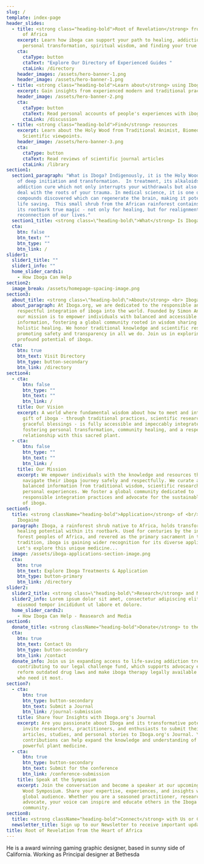 ```yaml
---
slug: /
template: index-page
header_slides:
  - title: <strong class="heading-bold">Root of Revelation</strong> from the Heart
      of Africa
    excerpt: Learn how iboga can support your path to healing, addiction recovery,
      personal transformation, spiritual wisdom, and finding your true purpose.
    cta:
      ctaType: button
      ctaText: "Explore Our Directory of Experienced Guides "
      ctaLink: /directory
    header_images: /assets/hero-banner-1.png
    header_image: /assets/hero-banner-1.png
  - title: <strong class="heading-bold">Learn about</strong> using Iboga
    excerpt: Gain insights from experienced modern and traditional practitioners.
    header_image: /assets/hero-banner-2.png
    cta:
      ctaType: button
      ctaText: Read personal accounts of people's experiences with iboga
      ctaLink: /discussion
  - title: <strong class="heading-bold">Find</strong> resources
    excerpt: Learn about the Holy Wood from Traditional Animist, Biomedical and
      Scientific viewpoints.
    header_image: /assets/hero-banner-3.png
    cta:
      ctaType: button
      ctaText: Read reviews of scientific journal articles
      ctaLink: /library
section1:
  section1_paragraph: "What is Iboga? Indigenously, it is the Holy Wood: an agent
    of deep initiation and transformation.  In treatment, its alkaloids are the
    addiction cure which not only interrupts your withdrawals but also helps you
    deal with the roots of your trauma. In medical science, it is one of the few
    compounds discovered which can regenerate the brain, making it potentially
    life saving.  This small shrub from the African rainforest contains within
    its rootbark true magic - not only for healing, but for realignment and
    reconnection of our lives."
  section1_title: <strong class=\"heading-bold\">What</strong> Is Iboga
  cta:
    btn: false
    btn_text: ""
    btn_type: ""
    btn_link: /
slider1:
  slider1_title: ""
  slider1_info: ""
  home_slider_cards1:
    - How Iboga Can Help
section2:
  image_break: /assets/homepage-spacing-image.png
section3:
  about_title: <strong class=\"heading-bold\">About</strong> <br> Iboga.org
  about_paragraph: At Iboga.org, we are dedicated to the responsible and
    respectful integration of iboga into the world. Founded by Simon Anderson,
    our mission is to empower individuals with balanced and accessible
    information, fostering a global community rooted in wisdom sharing and
    holistic healing. We honor traditional knowledge and scientific research,
    promoting safety and transparency in all we do. Join us in exploring the
    profound potential of iboga.
  cta:
    btn: true
    btn_text: Visit Directory
    btn_type: button-secondary
    btn_link: /directory
section4:
  - cta:
      btn: false
      btn_type: ""
      btn_text: ""
      btn_link: /
    title: Our Vision
    excerpt: A world where fundamental wisdom about how to meet and integrate the
      gift of iboga - through traditional practices, scientific research, and
      graceful blessings - is fully accessible and impeccably integrated by all,
      fostering personal transformation, community healing, and a respectful
      relationship with this sacred plant.
  - cta:
      btn: false
      btn_type: ""
      btn_text: ""
      btn_link: /
    title: Our Mission
    excerpt: We empower individuals with the knowledge and resources they need to
      navigate their iboga journey safely and respectfully. We curate and share
      balanced information from traditional wisdom, scientific research, and
      personal experiences. We foster a global community dedicated to
      responsible integration practices and advocate for the sustainable future
      of iboga.
section5:
  title: <strong className="heading-bold">Application</strong> of <br/> Iboga and
    Ibogaine
  paragraph: Iboga, a rainforest shrub native to Africa, holds transformative and
    healing potential within its rootbark. Used for centuries by the indigenous
    forest peoples of Africa, and revered as the primary sacrament in the Bwiti
    tradition, iboga is gaining wider recognition for its diverse applications.
    Let's explore this unique medicine...
  image: /assets/iboga-applications-section-image.png
  cta:
    btn: true
    btn_text: Explore Iboga Treatments & Application
    btn_type: button-primary
    btn_link: /directory
slider2:
  slider2_title: <strong class=\"heading-bold\">Research</strong> and Media
  slider2_info: Lorem ipsum dolor sit amet, consectetur adipiscing elit, sed do
    eiusmod tempor incididunt ut labore et dolore.
  home_slider_cards2:
    - How Iboga Can Help - Reasearch and Media
section6:
  donate_title: <strong className="heading-bold">Donate</strong> to the Legal Challenge Fund
  cta:
    btn: true
    btn_text: Contact Us
    btn_type: button-secondary
    btn_link: /contact
  donate_info: Join us in expanding access to life-saving addiction treatment by
    contributing to our legal challenge fund, which supports advocacy efforts to
    reform outdated drug laws and make iboga therapy legally available to those
    who need it most.
section7:
  - cta:
      btn: true
      btn_type: button-secondary
      btn_text: Submit a Journal
      btn_link: /journal-submission
    title: Share Your Insights with Iboga.org's Journal
    excerpt: Are you passionate about Iboga and its transformative potential? We
      invite researchers, practitioners, and enthusiasts to submit their
      articles, studies, and personal stories to Iboga.org's Journal. Your
      contributions can help expand the knowledge and understanding of this
      powerful plant medicine.
  - cta:
      btn: true
      btn_type: button-secondary
      btn_text: Submit for the conference
      btn_link: /conference-submission
    title: Speak at the Symposium
    excerpt: Join the conversation and become a speaker at our upcoming biennial
      Wood Symposium. Share your expertise, experiences, and insights with a
      global audience. Whether you are a seasoned practitioner, researcher, or
      advocate, your voice can inspire and educate others in the Iboga
      community.
section8:
  title: <strong className="heading-bold">Connect</strong> with Us or Collaborate
  newsletter_title: Sign up to our Newsletter to receive important updates
title: Root of Revelation from the Heart of Africa
---
```


He is a award winning gaming graphic designer, based in sunny side of California. Working as Principal designer at Bethesda
